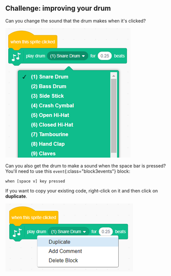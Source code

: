 ## Challenge: improving your drum

Can you change the sound that the drum makes when it's clicked?

![screenshot](images/band-drum-sound.png)

Can you also get the drum to make a sound when the space bar is pressed? You'll need to use this `event`{:class="block3events"} block:

```blocks3
when [space v] key pressed
```

If you want to copy your existing code, right-click on it and then click on **duplicate**.

![පින්තුරය](images/band-duplicate-code.png)